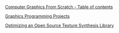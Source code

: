 [Computer Graphics From Scratch - Table of contents](https://www.gabrielgambetta.com/computer-graphics-from-scratch/table-of-contents.html)

[Graphics Programming Projects](http://graphicscodex.com/projects/projects/index.html)

[Optimizing an Open Source Texture Synthesis Library](http://peterstefek.me/texture-optimization.html)

